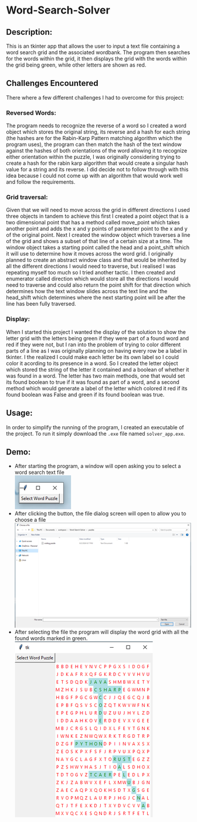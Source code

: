 # Word-Search-Solver
## Description:
This is an tkinter app that allows the user to input a text file containing a word search grid and the associated wordbank.
The program then searches for the words within the grid, it then displays the grid with the words within the grid being green,
while other letters are shown as red.
## Challenges Encountered
There where a few different challenges I had to overcome for this project:
### Reversed Words:
The program needs to recognize the reverse of a word so I created a word object which stores the original string, its reverse and a hash for each string (the hashes are for the Rabin-Karp Pattern matching algorithm which the program uses), the program can then match the hash of the text window against the hashes of both orientations of the word allowing it to recognize either orientation within the puzzle, I was originally considering trying to create a hash for the rabin karp algorithm that would create a singular hash value for a string and its reverse. I did decide not to follow through with this idea because I could not come up with an algorithm that would work well and follow the requirements.
### Grid traversal:
Given that we will need to move across the grid in different directions I used three objects in tandem to achieve this first I created a point object that is a two dimensional point that has a method called move_point which takes another point and adds the x and y points of parameter point to the x and y of the original point. Next I created the window object which traverses a line of the grid and shows a subset of that line of a certain size at a time. The window object takes a starting point called the head and a point_shift which it will use to determine how it moves across the word grid. I originally planned to create an abstract window class and that would be inherited by all the different directions I would need to traverse, but i realised I was repeating myself too much so I tried another tactic. I then created and enumerator called direction which would store all the directions I would need to traverse and could also return the point shift for that direction which determines how the text window slides across the text line and the head_shift which determines where the next starting point will be after the line has been fully traversed.
### Display:
When I started this project I wanted the display of the solution to show the letter grid with the letters being green if they were part of a found word and red if they were not, but I ran into the problem of trying to color different parts of a line as I was originally planning on having every row be a label in tkinter. I the realized I could make each letter be its own label so I could color it acording to its presence in a word. So I created the letter object which stored the string of the letter it contained and a boolean of whether it was found in a word. The letter has two main methods, one that would set its found boolean to true if it was found as part of a word, and a second method which would generate a label of the letter which colored it red if its found boolean was False and green if its found boolean was true.
## Usage:
In order to simplify the running of the program, I created an executable of the project. To run it simply download the `.exe` file named `solver_app.exe`.
## Demo:
* After starting the program, a window will open asking you to select a word search text file\
![opening file screen](images/file_selector.png)
* After clicking the button, the file dialog screen will open to allow you to choose a file\
![picking a file screen](images/file_dialog.png)
* After selecting the file the program will display the word grid with all the found words marked in green.\
![picking a file screen](images/final_screen.png)
